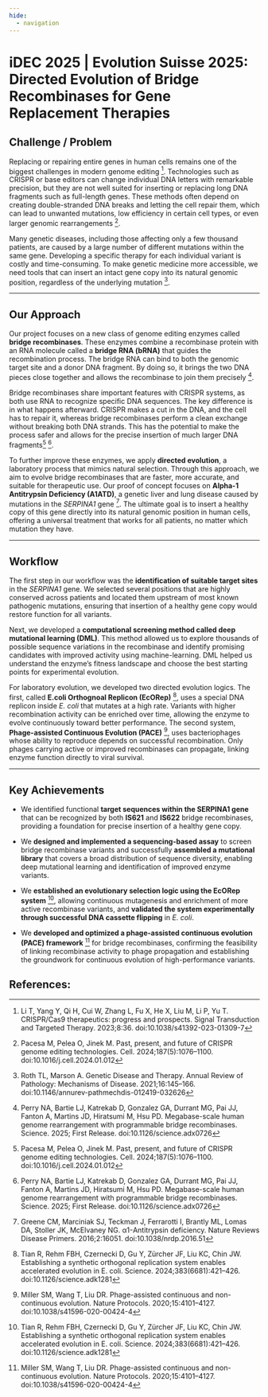 ```yaml
---
hide:
  - navigation
---
```


 
# iDEC 2025 | Evolution Suisse 2025: Directed Evolution of Bridge Recombinases for Gene Replacement Therapies



## Challenge / Problem  

Replacing or repairing entire genes in human cells remains one of the biggest challenges in modern genome editing [^crispr_1]. Technologies such as CRISPR or base editors can change individual DNA letters with remarkable precision, but they are not well suited for inserting or replacing long DNA fragments such as full-length genes. These methods often depend on creating double-stranded DNA breaks and letting the cell repair them, which can lead to unwanted mutations, low efficiency in certain cell types, or even larger genomic rearrangements [^crispr_2].  

Many genetic diseases, including those affecting only a few thousand patients, are caused by a large number of different mutations within the same gene. Developing a specific therapy for each individual variant is costly and time-consuming. To make genetic medicine more accessible, we need tools that can insert an intact gene copy into its natural genomic position, regardless of the underlying mutation [^genether_1].  

---

## Our Approach  

Our project focuses on a new class of genome editing enzymes called **bridge recombinases**. These enzymes combine a recombinase protein with an RNA molecule called a **bridge RNA (bRNA)** that guides the recombination process. The bridge RNA can bind to both the genomic target site and a donor DNA fragment. By doing so, it brings the two DNA pieces close together and allows the recombinase to join them precisely [^bridge_1].  

Bridge recombinases share important features with CRISPR systems, as both use RNA to recognize specific DNA sequences. The key difference is in what happens afterward. CRISPR makes a cut in the DNA, and the cell has to repair it, whereas bridge recombinases perform a clean exchange without breaking both DNA strands. This has the potential to make the process safer and allows for the precise insertion of much larger DNA fragments[^crispr_2] [^bridge_1].  

To further improve these enzymes, we apply **directed evolution**, a laboratory process that mimics natural selection. Through this approach, we aim to evolve bridge recombinases that are faster, more accurate, and suitable for therapeutic use. Our proof of concept focuses on **Alpha-1 Antitrypsin Deficiency (A1ATD)**, a genetic liver and lung disease caused by mutations in the *SERPINA1* gene [^aatd_1]. The ultimate goal is to insert a healthy copy of this gene directly into its natural genomic position in human cells, offering a universal treatment that works for all patients, no matter which mutation they have.  

---

## Workflow  

The first step in our workflow was the **identification of suitable target sites** in the *SERPINA1* gene. We selected several positions that are highly conserved across patients and located them upstream of most known pathogenic mutations, ensuring that insertion of a healthy gene copy would restore function for all variants.  

Next, we developed a **computational screening method called deep mutational learning (DML)**. This method allowed us to explore thousands of possible sequence variations in the recombinase and identify promising candidates with improved activity using machine-learning. DML helped us understand the enzyme’s fitness landscape and choose the best starting points for experimental evolution.   

For laboratory evolution, we developed two directed evolution logics. The first, called **E.coli Orthognoal Replicon (EcORep)** [^evo_1], uses a special DNA replicon inside *E. coli* that mutates at a high rate. Variants with higher recombination activity can be enriched over time, allowing the enzyme to evolve continuously toward better performance. The second system, **Phage-assisted Continuous Evolution (PACE)** [^pace_1], uses bacteriophages whose ability to reproduce depends on successful recombination. Only phages carrying active or improved recombinases can propagate, linking enzyme function directly to viral survival.  

---

## Key Achievements  

- We identified functional **target sequences within the SERPINA1 gene** that can be recognized by both **IS621** and **IS622** bridge recombinases, providing a foundation for precise insertion of a healthy gene copy.  

- We **designed and implemented a sequencing-based assay** to screen bridge recombinase variants and successfully **assembled a mutational library** that covers a broad distribution of sequence diversity, enabling deep mutational learning and identification of improved enzyme variants.  

- We **established an evolutionary selection logic using the EcORep system** [^evo_1], allowing continuous mutagenesis and enrichment of more active recombinase variants, and **validated the system experimentally through successful DNA cassette flipping** in *E. coli*.  

- We **developed and optimized a phage-assisted continuous evolution (PACE) framework** [^pace_1] for bridge recombinases, confirming the feasibility of linking recombinase activity to phage propagation and establishing the groundwork for continuous evolution of high-performance variants.

## References: 
[^genether_1]: Roth TL, Marson A. Genetic Disease and Therapy. Annual Review of Pathology: Mechanisms of Disease. 2021;16:145–166. doi:10.1146/annurev-pathmechdis-012419-032626
[^crispr_1]: Li T, Yang Y, Qi H, Cui W, Zhang L, Fu X, He X, Liu M, Li P, Yu T. CRISPR/Cas9 therapeutics: progress and prospects. Signal Transduction and Targeted Therapy. 2023;8:36. doi:10.1038/s41392-023-01309-7
[^ngs_1]: Goodwin S, McPherson JD, McCombie WR. Coming of age: ten years of next-generation sequencing technologies. Nature Reviews Genetics. 2016;17:333–351. doi:10.1038/nrg.2016.49 
[^crispr_2]: Pacesa M, Pelea O, Jinek M. Past, present, and future of CRISPR genome editing technologies. Cell. 2024;187(5):1076–1100. doi:10.1016/j.cell.2024.01.012
[^genmed_1]: Kliegman M, Zaghlula M, Abrahamson S, Esensten JH, Wilson RC, Urnov FD, Doudna JA. A roadmap for affordable genetic medicines. Nature. 2024;634:307–314. doi:10.1038/s41586-024-07561-8
[^bridge_1]: Perry NA, Bartie LJ, Katrekab D, Gonzalez GA, Durrant MG, Pai JJ, Fanton A, Martins JD, Hiratsumi M, Hsu PD. Megabase-scale human genome rearrangement with programmable bridge recombinases. Science. 2025; First Release. doi:10.1126/science.adx0726
[^bridge_2]: Durrant MG, Perry NA, Pai JJ, Jangid AR, Athukorallage JS, Hiraizumi M, McSpedon JP, Pawluk A, Nishimasu H, Konermann S, Hsu PD. Bridge RNAs direct programmable recombination of target and donor DNA. Nature. 2024;630:984–993. doi:10.1038/s41586-024-07540-z
[^beam_site]: Beam Therapeutics. Breaking new ground to advance science with precision genetic medicines. https://beamtx.com/ (accessed 2025-10-6). 
[^aatd_1]: Greene CM, Marciniak SJ, Teckman J, Ferrarotti I, Brantly ML, Lomas DA, Stoller JK, McElvaney NG. α1-Antitrypsin deficiency. Nature Reviews Disease Primers. 2016;2:16051. doi:10.1038/nrdp.2016.51
[^aatd_2]: Strnad P, McElvaney NG, Lomas DA. Alpha1-Antitrypsin Deficiency. New England Journal of Medicine. 2020;382:1443–1455. doi:10.1056/NEJMra1910234
[^pace_1]: Miller SM, Wang T, Liu DR. Phage-assisted continuous and non-continuous evolution. Nature Protocols. 2020;15:4101–4127. doi:10.1038/s41596-020-00424-4
[^evo_1]: Tian R, Rehm FBH, Czernecki D, Gu Y, Zürcher JF, Liu KC, Chin JW. Establishing a synthetic orthogonal replication system enables accelerated evolution in E. coli. Science. 2024;383(6681):421–426. doi:10.1126/science.adk1281 
